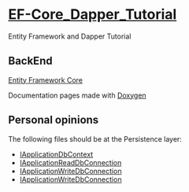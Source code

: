 # [EF-Core_Dapper_Tutorial](https://codewithmukesh.com/blog/using-entity-framework-core-and-dapper/)

Entity Framework and Dapper Tutorial

## BackEnd

[Entity Framework Core](https://docs.microsoft.com/en-us/ef/core/)

Documentation pages made with [Doxygen](https://www.doxygen.nl/index.html)

## Personal opinions

The following files should be at the Persistence layer:

-   [IApplicationDbContext](Back/src/EF-CoreDapperTuto.Domain/Interfaces/IApplicationDbContext.cs)
-   [IApplicationReadDbConnection](Back/src/EF-CoreDapperTuto.Domain/Interfaces/IApplicationReadDbConnection.cs)
-   [IApplicationWriteDbConnection](Back/src/EF-CoreDapperTuto.Domain/Interfaces/IApplicationWriteDbConnection.cs)
-   [IApplicationWriteDbConnection](Back/src/EF-CoreDapperTuto.Domain/Interfaces/IApplicationWriteDbConnection.cs)
